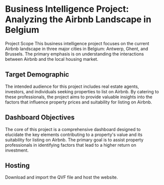 # Business Intelligence Project: Analyzing the Airbnb Landscape in Belgium
Project Scope
This business intelligence project focuses on the current Airbnb landscape in three major cities in Belgium: Antwerp, Ghent, and Brussels. The primary emphasis is on understanding the interactions between Airbnb and the local housing market.

## Target Demographic
The intended audience for this project includes real estate agents, investors, and individuals seeking properties to list on Airbnb. By catering to these professionals, the project aims to provide valuable insights into the factors that influence property prices and suitability for listing on Airbnb.

## Dashboard Objectives
The core of this project is a comprehensive dashboard designed to elucidate the key elements contributing to a property's value and its suitability for listing on Airbnb. The primary goal is to assist property professionals in identifying factors that lead to a higher return on investment.

## Hosting
Download and import the QVF file and host the website.
